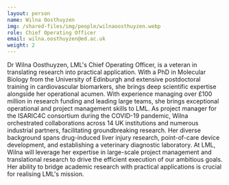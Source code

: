 ```yaml
---
layout: person
name: Wilna Oosthuyzen
img: /shared-files/img/people/wilnaoosthuyzen.webp
role: Chief Operating Officer
email: wilna.oosthuyzen@ed.ac.uk
weight: 2
---
```

Dr Wilna Oosthuyzen, LML's Chief Operating Officer, is a veteran in translating research into practical application. With a PhD in Molecular Biology from the University of Edinburgh and extensive postdoctoral training in cardiovascular biomarkers, she brings deep scientific expertise alongside her operational acumen. With experience managing over £100 million in research funding and leading large teams, she brings exceptional operational and project management skills to LML. As project manager for the ISARIC4C consortium during the COVID-19 pandemic, Wilna orchestrated collaborations across 14 UK institutions and numerous industrial partners, facilitating groundbreaking research. Her diverse background spans drug-induced liver injury research, point-of-care device development, and establishing a veterinary diagnostic laboratory. At LML, Wilna will leverage her expertise in large-scale project management and translational research to drive the efficient execution of our ambitious goals. Her ability to bridge academic research with practical applications is crucial for realising LML's mission.


<!--

GAIL application 

As a Senior Programme Manager in the Baillie Gifford Pandemic Science Hub at the University of Edinburgh, I am dedicated to leveraging the potential of new technologies, including AI, to drive innovation in infectious disease research and global health. My role involves managing large-scale, multidisciplinary projects where AI and data science are key to unlocking new insights into host-pathogen interactions and immune responses. With extensive experience in overseeing complex research initiatives, I have a proven track record of integrating new technologies to streamline data analysis and accelerate scientific discovery. My background in project management, coupled with my passion for technology-driven solutions, aligns perfectly with GAIL’s mission of fostering interdisciplinary collaboration to solve pressing global challenges. Given the opportunity to engage with the GAIL community in Edinburgh, I am eager to deepen my knowledge in AI applications, expand my network of global innovators, and contribute to impactful, data-driven health solutions that address critical disparities and improve outcomes worldwide. 

-->